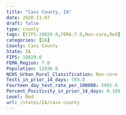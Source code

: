 ```yaml
---
title: "Cass County, IA"
date: 2020-11-07
draft: false
type: county
tags: [FIPS:19029.0,FEMA:7.0,Non-core,Red]
categories: [IA]
County: Cass County
State: IA
FIPS: 19029.0
FEMA_Region: 7.0
Population: 12836.0
NCHS_Urban_Rural_Classification: Non-core
Tests_in_prior_14_days: 769.0
Fourteen_day_test_rate_per_100000: 5991.0
Percent_Positivity_in_prior_14_days: 0.189
Level: Red
url: /states/IA/cass-county
---
```



